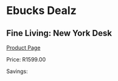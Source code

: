 
# Ebucks Dealz
## Fine Living: New York Desk
[Product Page](https://www.ebucks.com/web/shop/productSelected.do?prodId=1129393936&catId=1158501552)

Price: R1599.00

Savings: 


	